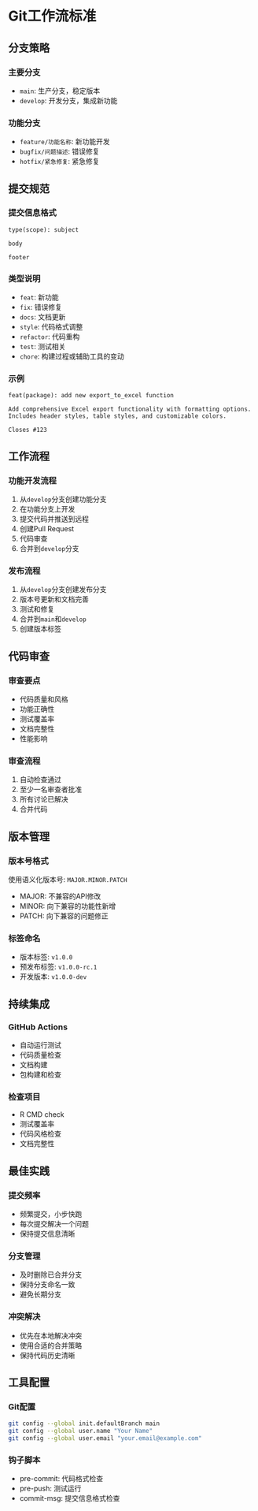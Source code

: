 # Git工作流标准

## 分支策略

### 主要分支
- `main`: 生产分支，稳定版本
- `develop`: 开发分支，集成新功能

### 功能分支
- `feature/功能名称`: 新功能开发
- `bugfix/问题描述`: 错误修复
- `hotfix/紧急修复`: 紧急修复

## 提交规范

### 提交信息格式
```
type(scope): subject

body

footer
```

### 类型说明
- `feat`: 新功能
- `fix`: 错误修复
- `docs`: 文档更新
- `style`: 代码格式调整
- `refactor`: 代码重构
- `test`: 测试相关
- `chore`: 构建过程或辅助工具的变动

### 示例
```
feat(package): add new export_to_excel function

Add comprehensive Excel export functionality with formatting options.
Includes header styles, table styles, and customizable colors.

Closes #123
```

## 工作流程

### 功能开发流程
1. 从`develop`分支创建功能分支
2. 在功能分支上开发
3. 提交代码并推送到远程
4. 创建Pull Request
5. 代码审查
6. 合并到`develop`分支

### 发布流程
1. 从`develop`分支创建发布分支
2. 版本号更新和文档完善
3. 测试和修复
4. 合并到`main`和`develop`
5. 创建版本标签

## 代码审查

### 审查要点
- 代码质量和风格
- 功能正确性
- 测试覆盖率
- 文档完整性
- 性能影响

### 审查流程
1. 自动检查通过
2. 至少一名审查者批准
3. 所有讨论已解决
4. 合并代码

## 版本管理

### 版本号格式
使用语义化版本号: `MAJOR.MINOR.PATCH`
- MAJOR: 不兼容的API修改
- MINOR: 向下兼容的功能性新增
- PATCH: 向下兼容的问题修正

### 标签命名
- 版本标签: `v1.0.0`
- 预发布标签: `v1.0.0-rc.1`
- 开发版本: `v1.0.0-dev`

## 持续集成

### GitHub Actions
- 自动运行测试
- 代码质量检查
- 文档构建
- 包构建和检查

### 检查项目
- R CMD check
- 测试覆盖率
- 代码风格检查
- 文档完整性

## 最佳实践

### 提交频率
- 频繁提交，小步快跑
- 每次提交解决一个问题
- 保持提交信息清晰

### 分支管理
- 及时删除已合并分支
- 保持分支命名一致
- 避免长期分支

### 冲突解决
- 优先在本地解决冲突
- 使用合适的合并策略
- 保持代码历史清晰

## 工具配置

### Git配置
```bash
git config --global init.defaultBranch main
git config --global user.name "Your Name"
git config --global user.email "your.email@example.com"
```

### 钩子脚本
- pre-commit: 代码格式检查
- pre-push: 测试运行
- commit-msg: 提交信息格式检查


